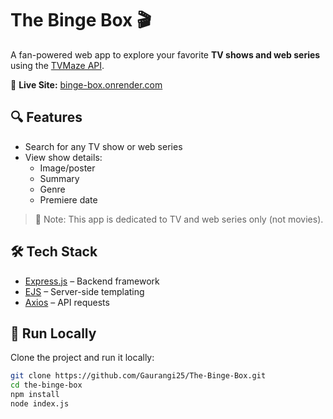 # The Binge Box 🎬

A fan-powered web app to explore your favorite **TV shows and web series** using the [TVMaze API](https://www.tvmaze.com/api).

🔗 **Live Site:** [binge-box.onrender.com](https://the-binge-box.onrender.com/)

## 🔍 Features

- Search for any TV show or web series
- View show details:
  - Image/poster
  - Summary
  - Genre
  - Premiere date

> 📌 Note: This app is dedicated to TV and web series only (not movies).

## 🛠️ Tech Stack

- [Express.js](https://expressjs.com/) – Backend framework
- [EJS](https://ejs.co/) – Server-side templating
- [Axios](https://axios-http.com/) – API requests

## 🚀 Run Locally

Clone the project and run it locally:

```bash
git clone https://github.com/Gaurangi25/The-Binge-Box.git
cd the-binge-box
npm install
node index.js
